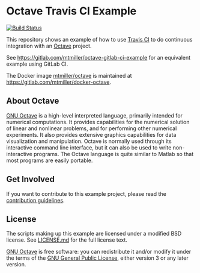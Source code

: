 Octave Travis CI Example
========================

[![Build Status](https://travis-ci.com/mtmiller/octave-travis-ci-example.svg?branch=master)](https://travis-ci.com/mtmiller/octave-travis-ci-example)

This repository shows an example of how to use [Travis CI] to do continuous
integration with an [Octave][GNU Octave] project.

See https://gitlab.com/mtmiller/octave-gitlab-ci-example for an equivalent
example using GitLab CI.

The Docker image [mtmiller/octave] is maintained at
https://gitlab.com/mtmiller/docker-octave.

## About Octave

[GNU Octave] is a high-level interpreted language, primarily intended for
numerical computations. It provides capabilities for the numerical solution of
linear and nonlinear problems, and for performing other numerical experiments.
It also provides extensive graphics capabilities for data visualization and
manipulation. Octave is normally used through its interactive command line
interface, but it can also be used to write non-interactive programs. The
Octave language is quite similar to Matlab so that most programs are easily
portable.

## Get Involved

If you want to contribute to this example project, please read the
[contribution guidelines](CONTRIBUTING.md).

## License

The scripts making up this example are licensed under a modified BSD license.
See [LICENSE.md](LICENSE.md) for the full license text.

[GNU Octave] is free software: you can redistribute it and/or modify it under
the terms of the [GNU General Public License][gpl], either version 3 or any
later version.

[GNU Octave]: https://www.octave.org/
[Travis CI]: https://travis-ci.com/
[gpl]: https://www.gnu.org/licenses/gpl-3.0.html
[mtmiller/octave]: https://hub.docker.com/r/mtmiller/octave
